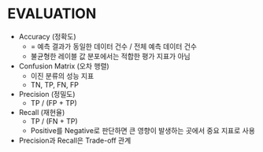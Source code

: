 # EVALUATION

* Accuracy (정확도)
    * = 예측 결과가 동일한 데이터 건수 / 전체 예측 데이터 건수
    * 불균형한 레이블 값 분포에서는 적합한 평가 지표가 아님
* Confusion Matrix (오차 행렬)
    * 이진 분류의 성능 지표
    * TN, TP, FN, FP
* Precision (정밀도)
    * TP / (FP + TP)
* Recall (재현율)
    * TP / (FN + TP)
    * Positive를 Negative로 판단하면 큰 영향이 발생하는 곳에서 중요 지표로 사용
* Precision과 Recall은 Trade-off 관계
